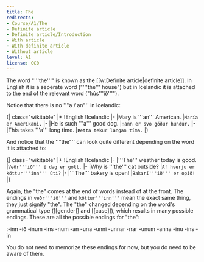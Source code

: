 ```yaml
---
title: The
redirects:
- Course/A1/The
- Definite article
- Definite article/Introduction
- With article
- With definite article
- Without article
level: A1
license: CC0
---
```


The word "'''the'''" is known as the [[w:Definite article|definite article]]. In English it is a seperate word ("'''the''' house") but in Icelandic it is attached to the end of the relevant word ("hús'''ið'''").

Notice that there is no ''"a / an"'' in Icelandic:

{| class="wikitable"
|+
!English
!Icelandic
|-
|Mary is '''an''' American.
|`María er Ameríkani.`
|-
|He is such '''a''' good dog.
|`Hann er svo góður hundur.`
|-
|This takes '''a''' long time.
|`Þetta tekur langan tíma.`
|}

And notice that the ''"the"'' can look quite different depending on the word it is attached to:

{| class="wikitable"
|+
!English
!Icelandic
|-
|'''The''' weather today is good.
|`Veðr'''ið''' í dag er gott.`
|-
|Why is '''the''' cat outside?
|`Af hverju er köttur'''inn''' úti?`
|-
|'''The''' bakery is open!
|`Bakarí'''ið''' er opið!`
|}

Again, the "the" comes at the end of words instead of at the front. The endings in `veðr'''ið'''` and `köttur'''inn'''` mean the exact same thing, they just signify "the". The "the" changed depending on the word's grammatical type ([[gender]] and [[case]]), which results in many possible endings. These are all the possible endings for "the":

:-inn -ið -inum -ins -num -an -una -unni -unnar -nar -unum -anna -inu -ins -in

You do not need to memorize these endings for now, but you do need to be aware of them.